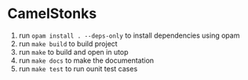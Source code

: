 # CamelStonks

1. run `opam install . --deps-only` to install dependencies using opam
2. run `make build` to build project
3. run `make` to build and open in utop
4. run `make docs` to make the documentation
5. run `make test` to run ounit test cases